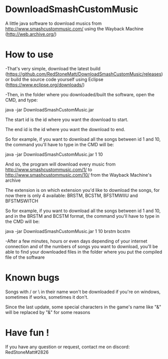 # DownloadSmashCustomMusic


A little java software to download musics from http://www.smashcustommusic.com/ using the Wayback Machine (http://web.archive.org/)



# How to use


-That's very simple, download the latest build (https://github.com/RedStoneMatt/DownloadSmashCustomMusic/releases) or build the source code yourself using Eclipse (https://www.eclipse.org/downloads/)


-Then, in the folder where you downloaded/built the software, open the CMD, and type:

  java -jar DownloadSmashCustomMusic.jar <start id> <end id> <extension>
  
The start id is the id where you want the download to start.
  
The end id is the id where you want the download to end.

So for example, if you want to download all the songs between id 1 and 10, the command you'll have to type in the CMD will be:

  java -jar DownloadSmashCustomMusic.jar 1 10 <extension>
  
And so, the program will download every music from http://www.smashcustommusic.com/1/ to http://www.smashcustommusic.com/10/ from the Wayback Machine's archive

The extension is on which extension you'd like to download the songs, for now there is only 4 available: BRSTM, BCSTM, BFSTMWIIU and BFSTMSWITCH

So for example, if you want to download all the songs between id 1 and 10, and in the BRSTM and BCSTM format, the command you'll have to type in the CMD will be:

  java -jar DownloadSmashCustomMusic.jar 1 10 brstm bcstm
  
-After a few minutes, hours or even days depending of your internet connection and of the numbers of songs you want to download, you'll be able to find your downloaded files in the folder where you put the compiled file of the software



# Known bugs


Songs with / or \ in their name won't be downloaded if you're on windows, sometimes if works, sometimes it don't.

Since the last update, some special characters in the game's name like "&" will be replaced by "&amp;" for some reasons



# Have fun !


If you have any question or request, contact me on discord: RedStoneMatt#2826

